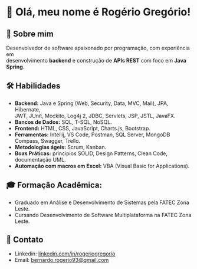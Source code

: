 # 👋 Olá, meu nome é Rogério Gregório!
  
## 🚀 Sobre mim
Desenvolvedor de software apaixonado por programação, com experiência em <br>
desenvolvimento **backend** e construção de **APIs REST** com foco em **Java Spring**.

## 🛠 Habilidades
- **Backend:** Java e Spring (Web, Security, Data, MVC, Mail), JPA, Hibernate, <br>
  JWT, JUnit, Mockito, Log4j 2, JDBC, Servlets, JSP, JSTL, JavaFX.
- **Bancos de Dados:** SQL, T-SQL, NoSQL.
- **Frontend:** HTML, CSS, JavaScript, Charts.js, Bootstrap.
- **Ferramentas:** Intellij, VS Code, Postman, SQL Server, MongoDB Compass, Swagger, Trello.
- **Metodologias ágeis:** Scrum, Kanban.
- **Boas Práticas:** princípios SOLID, Design Patterns, Clean Code, documentação UML.
- **Automação com macros em Excel:** VBA (Visual Basic for Applications).

## 🎓 Formação Acadêmica:
 - Graduado em Análise e Desenvolvimento de Sistemas pela FATEC Zona Leste.
 - Cursando Desenvolvimento de Software Multiplataforma na FATEC Zona Leste.
  
## 💬 Contato
- Linkedin: [linkedin.com/in/rogeriogregorio](https://linkedin.com/in/rogeriogregorio)
- Email: [bernardo.rogerio93@gmail.com](mailto:bernardo.rogerio93@gmail.com)
